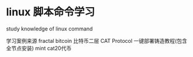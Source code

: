 # linux 脚本命令学习
study knowledge of linux command

学习案例来源  fractal bitcoin 比特币二层    CAT Protocol 一键部署铸造教程(包含全节点安装) mint cat20代币

